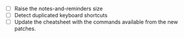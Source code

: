 - [ ] Raise the notes-and-reminders size
- [ ] Detect duplicated keyboard shortcuts
- [ ] Update the cheatsheet with the commands available from the new patches.
